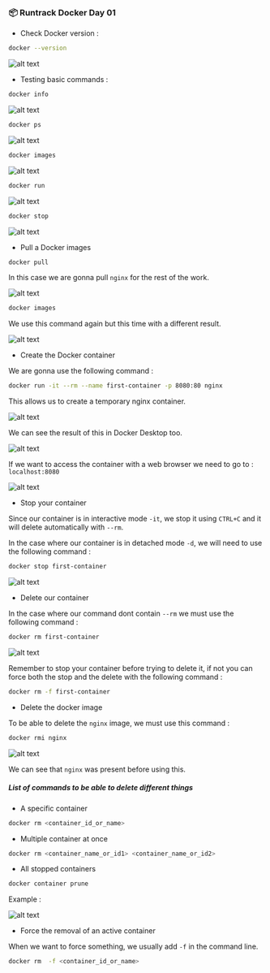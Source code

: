 ### 📦 Runtrack Docker Day 01

* Check Docker version : 
```sh
docker --version
```

![alt text](images/docker-version.png)

* Testing basic commands : 

```sh
docker info
```

![alt text](images/docker-info.png)

```sh
docker ps
```

![alt text](images/docker-ps.png)

```sh
docker images
```

![alt text](images/docker-images.png)


```sh
docker run
```

![alt text](images/docker-run.png)


```sh
docker stop
```

![alt text](images/docker-stop.png)

* Pull a Docker images

```sh
docker pull
```
In this case we are gonna pull `nginx` for the rest of the work.

![alt text](images/docker-pull.png)


```sh
docker images
```

We use this command again but this time with a different result.

![alt text](images/docker-images2.png)

* Create the Docker container 

We are gonna use the following command :

```sh
docker run -it --rm --name first-container -p 8080:80 nginx
```

This allows us to create a temporary nginx container.

![alt text](images/docker-run2.png)

We can see the result of this in Docker Desktop too.

![alt text](images/docker-desktop.png)

If we want to access the container with a web browser we need to go to :
`localhost:8080`

![alt text](images/chrome-screen.png)

* Stop your container 

Since our container is in interactive mode `-it`, we stop it using `CTRL+C` and it will delete automatically with `--rm`.

In the case where our container is in detached mode `-d`, we will need to use the following command : 

```sh
docker stop first-container
```

![alt text](images/docker-stop2.png)


* Delete our container

In the case where our command dont contain `--rm` we must use the following command : 

```sh
docker rm first-container
```

![alt text](images/docker-rm.png)

Remember to stop your container before trying to delete it, if not you can force both the stop and the delete with the following command : 

```sh
docker rm -f first-container
```

* Delete the docker image

To be able to delete the `nginx` image, we must use this command :

```sh
docker rmi nginx
```

![alt text](images/docker-rmi.png)

We can see that `nginx` was present before using this.

##### List of commands to be able to delete different things

* A specific container 

```sh
docker rm <container_id_or_name>
```

* Multiple container at once

```sh
docker rm <container_name_or_id1> <container_name_or_id2>
```

* All stopped containers

```sh
docker container prune
```

Example :

![alt text](images/docker-prune.png)

* Force the removal of an active container

When we want to force something, we usually add `-f` in the command line.

```sh
docker rm  -f <container_id_or_name>
```